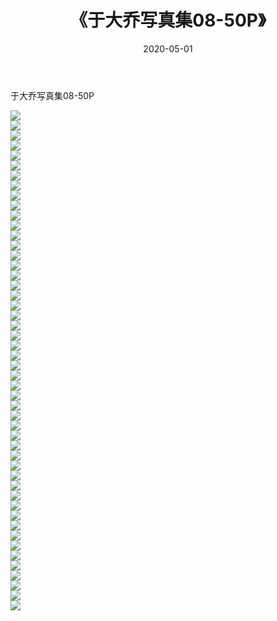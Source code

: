 ﻿---
layout: post
title:  《于大乔写真集08-50P》
date:   2020-05-01
img: http://pic.660000.xyz/1:/性感/2020/于大乔写真集08-50P/000.jpg
categories: [美女, 清纯, 唯美]
---

于大乔写真集08-50P

  ![](http://pic.660000.xyz/1:/性感/2020/于大乔写真集08-50P/001.jpg) <br> ![](http://pic.660000.xyz/1:/性感/2020/于大乔写真集08-50P/002.jpg) <br> ![](http://pic.660000.xyz/1:/性感/2020/于大乔写真集08-50P/003.jpg) <br> ![](http://pic.660000.xyz/1:/性感/2020/于大乔写真集08-50P/004.jpg) <br> ![](http://pic.660000.xyz/1:/性感/2020/于大乔写真集08-50P/005.jpg) <br> ![](http://pic.660000.xyz/1:/性感/2020/于大乔写真集08-50P/006.jpg) <br> ![](http://pic.660000.xyz/1:/性感/2020/于大乔写真集08-50P/007.jpg) <br> ![](http://pic.660000.xyz/1:/性感/2020/于大乔写真集08-50P/008.jpg) <br> ![](http://pic.660000.xyz/1:/性感/2020/于大乔写真集08-50P/009.jpg) <br> ![](http://pic.660000.xyz/1:/性感/2020/于大乔写真集08-50P/010.jpg) <br> ![](http://pic.660000.xyz/1:/性感/2020/于大乔写真集08-50P/011.jpg) <br> ![](http://pic.660000.xyz/1:/性感/2020/于大乔写真集08-50P/012.jpg) <br> ![](http://pic.660000.xyz/1:/性感/2020/于大乔写真集08-50P/013.jpg) <br> ![](http://pic.660000.xyz/1:/性感/2020/于大乔写真集08-50P/014.jpg) <br> ![](http://pic.660000.xyz/1:/性感/2020/于大乔写真集08-50P/015.jpg) <br> ![](http://pic.660000.xyz/1:/性感/2020/于大乔写真集08-50P/016.jpg) <br> ![](http://pic.660000.xyz/1:/性感/2020/于大乔写真集08-50P/017.jpg) <br> ![](http://pic.660000.xyz/1:/性感/2020/于大乔写真集08-50P/018.jpg) <br> ![](http://pic.660000.xyz/1:/性感/2020/于大乔写真集08-50P/019.jpg) <br> ![](http://pic.660000.xyz/1:/性感/2020/于大乔写真集08-50P/020.jpg) <br> ![](http://pic.660000.xyz/1:/性感/2020/于大乔写真集08-50P/021.jpg) <br> ![](http://pic.660000.xyz/1:/性感/2020/于大乔写真集08-50P/022.jpg) <br> ![](http://pic.660000.xyz/1:/性感/2020/于大乔写真集08-50P/023.jpg) <br> ![](http://pic.660000.xyz/1:/性感/2020/于大乔写真集08-50P/024.jpg) <br> ![](http://pic.660000.xyz/1:/性感/2020/于大乔写真集08-50P/025.jpg) <br> ![](http://pic.660000.xyz/1:/性感/2020/于大乔写真集08-50P/026.jpg) <br> ![](http://pic.660000.xyz/1:/性感/2020/于大乔写真集08-50P/027.jpg) <br> ![](http://pic.660000.xyz/1:/性感/2020/于大乔写真集08-50P/028.jpg) <br> ![](http://pic.660000.xyz/1:/性感/2020/于大乔写真集08-50P/029.jpg) <br> ![](http://pic.660000.xyz/1:/性感/2020/于大乔写真集08-50P/030.jpg) <br> ![](http://pic.660000.xyz/1:/性感/2020/于大乔写真集08-50P/031.jpg) <br> ![](http://pic.660000.xyz/1:/性感/2020/于大乔写真集08-50P/032.jpg) <br> ![](http://pic.660000.xyz/1:/性感/2020/于大乔写真集08-50P/033.jpg) <br> ![](http://pic.660000.xyz/1:/性感/2020/于大乔写真集08-50P/034.jpg) <br> ![](http://pic.660000.xyz/1:/性感/2020/于大乔写真集08-50P/035.jpg) <br> ![](http://pic.660000.xyz/1:/性感/2020/于大乔写真集08-50P/036.jpg) <br> ![](http://pic.660000.xyz/1:/性感/2020/于大乔写真集08-50P/037.jpg) <br> ![](http://pic.660000.xyz/1:/性感/2020/于大乔写真集08-50P/038.jpg) <br> ![](http://pic.660000.xyz/1:/性感/2020/于大乔写真集08-50P/039.jpg) <br> ![](http://pic.660000.xyz/1:/性感/2020/于大乔写真集08-50P/040.jpg) <br> ![](http://pic.660000.xyz/1:/性感/2020/于大乔写真集08-50P/041.jpg) <br> ![](http://pic.660000.xyz/1:/性感/2020/于大乔写真集08-50P/042.jpg) <br> ![](http://pic.660000.xyz/1:/性感/2020/于大乔写真集08-50P/043.jpg) <br> ![](http://pic.660000.xyz/1:/性感/2020/于大乔写真集08-50P/044.jpg) <br> ![](http://pic.660000.xyz/1:/性感/2020/于大乔写真集08-50P/045.jpg) <br> ![](http://pic.660000.xyz/1:/性感/2020/于大乔写真集08-50P/046.jpg) <br> ![](http://pic.660000.xyz/1:/性感/2020/于大乔写真集08-50P/047.jpg) <br> ![](http://pic.660000.xyz/1:/性感/2020/于大乔写真集08-50P/048.jpg) <br> ![](http://pic.660000.xyz/1:/性感/2020/于大乔写真集08-50P/049.jpg) <br> ![](http://pic.660000.xyz/1:/性感/2020/于大乔写真集08-50P/050.jpg) <br>